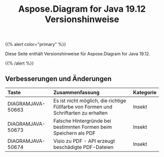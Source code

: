 ﻿---
title: Aspose.Diagram for Java 19.12 Versionshinweise
type: docs
weight: 10
url: /de/java/aspose-diagram-for-java-19-12-release-notes/
---
{{% alert color="primary" %}} 

Diese Seite enthält Versionshinweise für Aspose.Diagram for Java 19.12.

{{% /alert %}} 
## **Verbesserungen und Änderungen**

|**Taste**|**Zusammenfassung**|**Kategorie**|
|:- |:- |:- |
|DIAGRAMJAVA-50663|Es ist nicht möglich, die richtige Füllfarbe von Formen und Schriftarten zu erhalten|Insekt|
|DIAGRAMJAVA-50673|Falsche Hintergründe bei bestimmten Formen beim Speichern als PDF|Insekt|
|DIAGRAMJAVA-50674|Visio zu PDF - API erzeugt beschädigte PDF-Dateien|Insekt|

